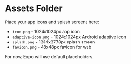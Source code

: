 # Assets Folder

Place your app icons and splash screens here:

- `icon.png` - 1024x1024px app icon
- `adaptive-icon.png` - 1024x1024px Android adaptive icon
- `splash.png` - 1284x2778px splash screen
- `favicon.png` - 48x48px favicon for web

For now, Expo will use default placeholders.

